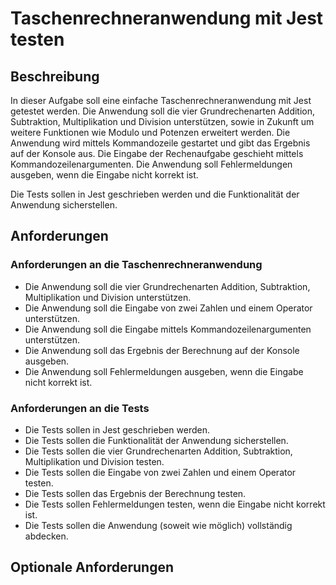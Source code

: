 # Taschenrechneranwendung mit Jest testen

## Beschreibung

In dieser Aufgabe soll eine einfache Taschenrechneranwendung mit Jest getestet werden. Die Anwendung soll die vier Grundrechenarten Addition, Subtraktion, Multiplikation und Division unterstützen, sowie in Zukunft um weitere Funktionen wie Modulo und Potenzen erweitert werden. Die Anwendung wird mittels Kommandozeile gestartet und gibt das Ergebnis auf der Konsole aus. Die Eingabe der Rechenaufgabe geschieht mittels Kommandozeilenargumenten. Die Anwendung soll Fehlermeldungen ausgeben, wenn die Eingabe nicht korrekt ist.

Die Tests sollen in Jest geschrieben werden und die Funktionalität der Anwendung sicherstellen.

## Anforderungen

### Anforderungen an die Taschenrechneranwendung

- Die Anwendung soll die vier Grundrechenarten Addition, Subtraktion, Multiplikation und Division unterstützen.
- Die Anwendung soll die Eingabe von zwei Zahlen und einem Operator unterstützen.
- Die Anwendung soll die Eingabe mittels Kommandozeilenargumenten unterstützen.
- Die Anwendung soll das Ergebnis der Berechnung auf der Konsole ausgeben.
- Die Anwendung soll Fehlermeldungen ausgeben, wenn die Eingabe nicht korrekt ist.

### Anforderungen an die Tests

- Die Tests sollen in Jest geschrieben werden.
- Die Tests sollen die Funktionalität der Anwendung sicherstellen.
- Die Tests sollen die vier Grundrechenarten Addition, Subtraktion, Multiplikation und Division testen.
- Die Tests sollen die Eingabe von zwei Zahlen und einem Operator testen.
- Die Tests sollen das Ergebnis der Berechnung testen.
- Die Tests sollen Fehlermeldungen testen, wenn die Eingabe nicht korrekt ist.
- Die Tests sollen die Anwendung (soweit wie möglich) vollständig abdecken.

## Optionale Anforderungen
